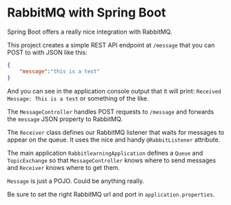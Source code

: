 # RabbitMQ with Spring Boot

Spring Boot offers a really nice integration with RabbitMQ. 

This project creates a simple REST API endpoint at `/message` that you can POST to with JSON like this:

```json
{
    "message":"this is a test"
}
```

And you can see in the application console output that it will print: `Received Message: This is a test` or something of the like.

The `MessageController` handles POST requests to `/message` and forwards the `message` JSON property to RabbitMQ.

The `Receiver` class defines our RabbitMQ listener that waits for messages to appear on the queue. It uses the nice and handy `@RabbitListener` attribute.

The main application `RabbitlearningApplication` defines a `Queue` and `TopicExchange` so that `MessageController` knows where to send messages and `Receiver` knows where to get them.

`Message` is just a POJO. Could be anything really.

Be sure to set the right RabbitMQ url and port in `application.properties`.

